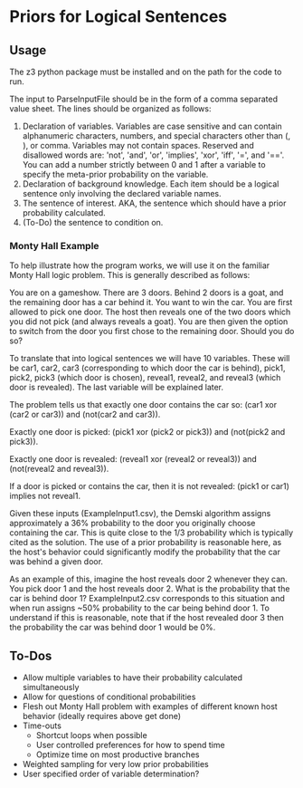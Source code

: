 # Priors for Logical Sentences #

## Usage ##
The z3 python package must be installed and on the path for the code to run.


The input to ParseInputFile should be in the form of a comma separated value sheet. The lines should be organized as follows:

1. Declaration of variables. Variables are case sensitive and can contain alphanumeric characters, numbers, and special characters other than (, ), or comma. Variables may not contain spaces. Reserved and disallowed words are: 'not', 'and', 'or', 'implies', 'xor', 'iff', '=', and '=='. You can add a number strictly between 0 and 1 after a variable to specify the meta-prior probability on the variable.
2. Declaration of background knowledge. Each item should be a logical sentence only involving the declared variable names.
3. The sentence of interest. AKA, the sentence which should have a prior probability calculated.
4. (To-Do) the sentence to condition on.

### Monty Hall Example ###
To help illustrate how the program works, we will use it on the familiar Monty Hall logic problem. This is generally described as follows:

You are on a gameshow. There are 3 doors. Behind 2 doors is a goat, and the remaining door has a car behind it. You want to win the car. You are first allowed to pick one door. The host then reveals one of the two doors which you did not pick (and always reveals a goat). You are then given the option to switch from the door you first chose to the remaining door. Should you do so?

To translate that into logical sentences we will have 10 variables. These will be car1, car2, car3 (corresponding to which door the car is behind), pick1, pick2, pick3 (which door is chosen), reveal1, reveal2, and reveal3 (which door is revealed). The last variable will be explained later.

The problem tells us that exactly one door contains the car so: (car1 xor (car2 or car3)) and (not(car2 and car3)).

Exactly one door is picked: (pick1 xor (pick2 or pick3)) and (not(pick2 and pick3)).

Exactly one door is revealed: (reveal1 xor (reveal2 or reveal3)) and (not(reveal2 and reveal3)).

If a door is picked or contains the car, then it is not revealed: (pick1 or car1) implies not reveal1.

Given these inputs (ExampleInput1.csv), the Demski algorithm assigns approximately a 36% probability to the door you originally choose containing the car. This is quite close to the 1/3 probability which is typically cited as the solution. The use of a prior probability is reasonable here, as the host's behavior could significantly modify the probability that the car was behind a given door.

As an example of this, imagine the host reveals door 2 whenever they can. You pick door 1 and the host reveals door 2. What is the probability that the car is behind door 1? ExampleInput2.csv corresponds to this situation and when run assigns ~50% probability to the car being behind door 1. To understand if this is reasonable, note that if the host revealed door 3 then the probability the car was behind door 1 would be 0%.

## To-Dos ##

- Allow multiple variables to have their probability calculated simultaneously
- Allow for questions of conditional probabilities
- Flesh out Monty Hall problem with examples of different known host behavior (ideally requires above get done)
- Time-outs
	- Shortcut loops when possible
	- User controlled preferences for how to spend time
	- Optimize time on most productive branches
- Weighted sampling for very low prior probabilities
- User specified order of variable determination?